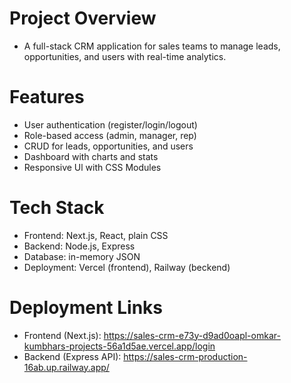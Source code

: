 # Project Overview
* A full-stack CRM application for sales teams to manage leads, opportunities, and users with real-time analytics.

# Features

* User authentication (register/login/logout)
* Role-based access (admin, manager, rep)
* CRUD for leads, opportunities, and users
* Dashboard with charts and stats
* Responsive Ul with CSS Modules

# Tech Stack

* Frontend: Next.js, React, plain CSS
* Backend: Node.js, Express
* Database: in-memory JSON
* Deployment: Vercel (frontend), Railway (beckend)

# Deployment Links

* Frontend (Next.js): https://sales-crm-e73y-d9ad0oapl-omkar-kumbhars-projects-56a1d5ae.vercel.app/login
* Backend (Express API): https://sales-crm-production-16ab.up.railway.app/
